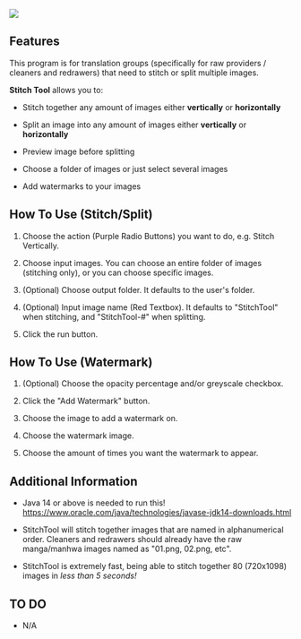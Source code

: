 ![](https://i.imgur.com/vAouz1w.png)

## Features

This program is for translation groups (specifically for raw providers / cleaners and redrawers) that need to stitch or split multiple
images.

**Stitch Tool** allows you to:
* Stitch together any amount of images either __vertically__ or 
__horizontally__

* Split an image into any amount of images either __vertically__ or __horizontally__

* Preview image before splitting

* Choose a folder of images or just select several images

* Add watermarks to your images

## How To Use (Stitch/Split)

1. Choose the action (Purple Radio Buttons) you want to do, e.g. Stitch Vertically.

2. Choose input images. You can choose an entire folder of images (stitching only), or you can choose specific images.

3. (Optional) Choose output folder. It defaults to the user's folder.

4. (Optional) Input image name (Red Textbox). It defaults to "StitchTool" when stitching, and "StitchTool-#" when
splitting.

5. Click the run button.

## How To Use (Watermark)

1. (Optional) Choose the opacity percentage and/or greyscale checkbox.

2. Click the "Add Watermark" button.

3. Choose the image to add a watermark on.

4. Choose the watermark image.

5. Choose the amount of times you want the watermark to appear.

## Additional Information

* Java 14 or above is needed to run this!
https://www.oracle.com/java/technologies/javase-jdk14-downloads.html

* StitchTool will stitch together images that are named in alphanumerical order. Cleaners and
redrawers should already have the raw manga/manhwa images named as "01.png, 02.png, etc".

* StitchTool is extremely fast, being able to stitch together 80 (720x1098) images in *less than 5 seconds!*

## TO DO

* N/A